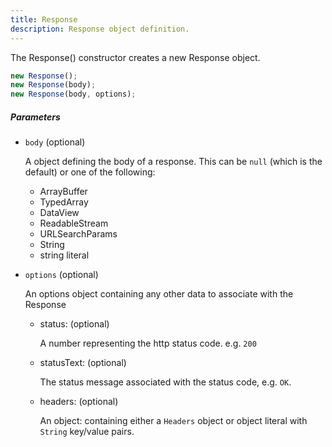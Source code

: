 ```yaml
---
title: Response
description: Response object definition.
---
```


The Response() constructor creates a new Response object.

```js
new Response();
new Response(body);
new Response(body, options);
```

##### Parameters

- `body` (optional)

  A object defining the body of a response. This can be `null` (which is the default) or one of the
  following:

  - ArrayBuffer
  - TypedArray
  - DataView
  - ReadableStream
  - URLSearchParams
  - String
  - string literal

- `options` (optional)

  An options object containing any other data to associate with the Response

  - status: (optional)

    A number representing the http status code. e.g. `200`

  - statusText: (optional)

    The status message associated with the status code, e.g. `OK`.

  - headers: (optional)

    An object: containing either a `Headers` object or object literal with `String` key/value pairs.
